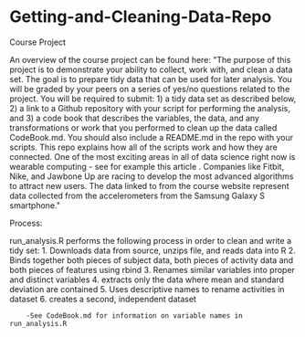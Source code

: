 # Getting-and-Cleaning-Data-Repo
Course Project

An overview of the course project can be found here: "The purpose of this project is to demonstrate your ability to collect, work with, and clean a data set. 
The goal is to prepare tidy data that can be used for later analysis. You will be graded by your peers on a series of yes/no questions related to the project. 
You will be required to submit: 1) a tidy data set as described below, 2) a link to a Github repository with your script for performing the analysis, and 
3) a code book that describes the variables, the data, and any transformations or work that you performed to clean up the data called CodeBook.md. 
You should also include a README.md in the repo with your scripts. This repo explains how all of the scripts work and how they are connected. One of the most exciting 
areas in all of data science right now is wearable computing - see for example this article . Companies like Fitbit, Nike, and Jawbone Up are racing to develop the most 
advanced algorithms to attract new users. The data linked to from the course website represent data collected from the accelerometers from the Samsung Galaxy S smartphone." 


Process:

run_analysis.R performs the following process in order to clean and write a tidy set:
	1. Downloads data from source, unzips file, and reads data into R
	2. Binds together both pieces of subject data, both pieces of activity data and both pieces of features using rbind
	3. Renames similar variables into proper and distinct variables	
	4. extracts only the data where mean and standard deviation are contained
	5. Uses descriptive names to rename activities in dataset
	6. creates a second, independent dataset
		
		-See CodeBook.md for information on variable names in run_analysis.R


		


 